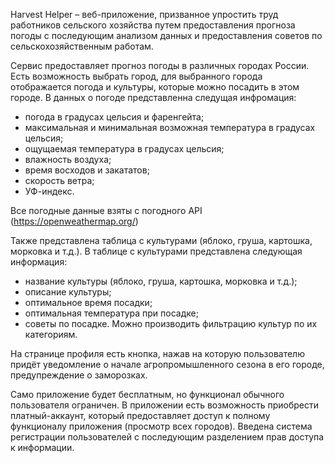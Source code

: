Harvest Helper – веб-приложение, призванное упростить труд работников сельского хозяйства путем предоставления прогноза погоды
с последующим анализом данных и предоставления советов по сельскохозяйственным работам. 

Сервис предоставляет прогноз погоды в различных городах России. Есть возможность выбрать город, 
для выбранного города отображается погода и культуры, которые можно посадить в этом городе.
В данных о погоде представленна следущая инфромация:
- погода в градусах цельсия и фаренгейта;
- максимальная и минимальная возможная температура в градусах цельсия;
-  ощущаемая температура в градусах цельсия;
-  влажность воздуха;
-  время восходов и закататов;
-  скорость ветра;
-  УФ-индекс.

Все погодные данные взяты с погодного API (https://openweathermap.org/)

Также представлена таблица с культурами (яблоко, груша, картошка, морковка и т.д.). 
В таблице с культурами представлена следующая информация:
- название культуры (яблоко, груша, картошка, морковка и т.д.);
- описание культуры;
- оптимальное время посадки;
- оптимальная температура при посадке;
- советы по посадке.
Можно производить фильтрацию культур по их категориям.

На странице профиля есть кнопка, нажав на которую пользователю придёт уведомление о начале агропромышленного сезона в его городе, 
предупреждение о заморозках. 

Само приложение будет бесплатным, но функционал обычного пользователя ограничен. 
В приложении есть возможность приобрести платный-аккаунт, который предоставляет доступ к полному функционалу приложения (просмотр всех городов). 
Введена система регистрации пользователей с последующим разделением прав доступа к информации.

 

